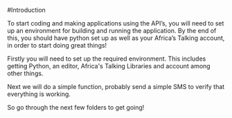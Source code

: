 #Introduction

To start coding and making applications using the API’s, you will need to set up an environment for building and running the application. By the end of this, you should have python set up as well as your Africa’s Talking account, in order to start doing great things!

Firstly you will need to set up the required environment. This includes getting Python, an editor, Africa's Talking Libraries and account among other things.

Next we will do a simple function, probably send a simple SMS to verify that everything is working.

So go through the next few folders to get going!

